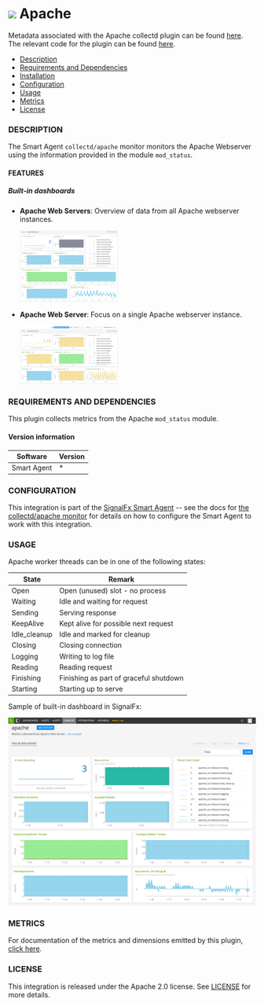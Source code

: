 # ![](https://github.com/signalfx/integrations/blob/master/apache/img/integrations_apache.png) Apache

Metadata associated with the Apache collectd plugin can be found <a target="_blank" href="https://github.com/signalfx/integrations/tree/release/apache">here</a>. The relevant code for the plugin can be found <a target="_blank" href="https://github.com/signalfx/collectd/blob/master/src/apache.c">here</a>.

- [Description](#description)
- [Requirements and Dependencies](#requirements-and-dependencies)
- [Installation](#installation)
- [Configuration](#configuration)
- [Usage](#usage)
- [Metrics](#metrics)
- [License](#license)

### DESCRIPTION

The Smart Agent `collectd/apache` monitor monitors the Apache Webserver using the information provided in the module `mod_status`.

#### FEATURES

##### Built-in dashboards

- **Apache Web Servers**: Overview of data from all Apache webserver instances.

  [<img src='./img/dashboard_apache_webservers.png' width=200px>](./img/dashboard_apache_webservers.png)

- **Apache Web Server**: Focus on a single Apache webserver instance.

  [<img src='./img/dashboard_apache_webserver.png' width=200px>](./img/dashboard_apache_webserver.png)

### REQUIREMENTS AND DEPENDENCIES

This plugin collects metrics from the Apache `mod_status` module.

#### Version information

| Software     | Version        |
|--------------|----------------|
| Smart Agent  |  *  |


### CONFIGURATION

This integration is part of the <a
href="https://docs.signalfx.com/en/latest/integrations/agent/index.html"
target="_blank">SignalFx Smart Agent</a> -- see the docs for <a
href="https://docs.signalfx.com/en/latest/integrations/agent/monitors/collectd-apache.html"
target="_blank">the collectd/apache monitor</a> for details on how to configure
the Smart Agent to work with this integration.

### USAGE

Apache worker threads can be in one of the following states:

| State        | Remark                                  |
|--------------|-----------------------------------------|
| Open         | Open (unused) slot - no process         |
| Waiting      | Idle and waiting for request            |
| Sending      | Serving response                        |
| KeepAlive    | Kept alive for possible next request    |
| Idle\_cleanup | Idle and marked for cleanup             |
| Closing      | Closing connection                      |
| Logging      | Writing to log file                     |
| Reading      | Reading request                         |
| Finishing    | Finishing as part of graceful shutdown  |
| Starting     | Starting up to serve                    |

Sample of built-in dashboard in SignalFx:

![](././img/dashboard_apache.png)

### METRICS

For documentation of the metrics and dimensions emitted by this plugin, [click here](./docs).

### LICENSE

This integration is released under the Apache 2.0 license. See [LICENSE](./LICENSE) for more details.
